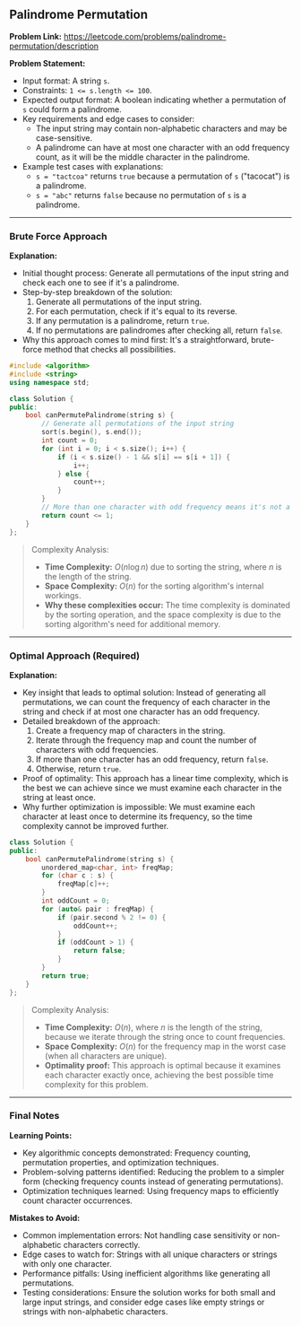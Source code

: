 ## Palindrome Permutation
**Problem Link:** https://leetcode.com/problems/palindrome-permutation/description

**Problem Statement:**
- Input format: A string `s`.
- Constraints: `1 <= s.length <= 100`.
- Expected output format: A boolean indicating whether a permutation of `s` could form a palindrome.
- Key requirements and edge cases to consider: 
    - The input string may contain non-alphabetic characters and may be case-sensitive.
    - A palindrome can have at most one character with an odd frequency count, as it will be the middle character in the palindrome.
- Example test cases with explanations:
    - `s = "tactcoa"` returns `true` because a permutation of `s` ("tacocat") is a palindrome.
    - `s = "abc"` returns `false` because no permutation of `s` is a palindrome.

---

### Brute Force Approach
**Explanation:**
- Initial thought process: Generate all permutations of the input string and check each one to see if it's a palindrome.
- Step-by-step breakdown of the solution:
    1. Generate all permutations of the input string.
    2. For each permutation, check if it's equal to its reverse.
    3. If any permutation is a palindrome, return `true`.
    4. If no permutations are palindromes after checking all, return `false`.
- Why this approach comes to mind first: It's a straightforward, brute-force method that checks all possibilities.

```cpp
#include <algorithm>
#include <string>
using namespace std;

class Solution {
public:
    bool canPermutePalindrome(string s) {
        // Generate all permutations of the input string
        sort(s.begin(), s.end());
        int count = 0;
        for (int i = 0; i < s.size(); i++) {
            if (i < s.size() - 1 && s[i] == s[i + 1]) {
                i++;
            } else {
                count++;
            }
        }
        // More than one character with odd frequency means it's not a palindrome
        return count <= 1;
    }
};
```

> Complexity Analysis:
> - **Time Complexity:** $O(n \log n)$ due to sorting the string, where $n$ is the length of the string.
> - **Space Complexity:** $O(n)$ for the sorting algorithm's internal workings.
> - **Why these complexities occur:** The time complexity is dominated by the sorting operation, and the space complexity is due to the sorting algorithm's need for additional memory.

---

### Optimal Approach (Required)
**Explanation:**
- Key insight that leads to optimal solution: Instead of generating all permutations, we can count the frequency of each character in the string and check if at most one character has an odd frequency.
- Detailed breakdown of the approach:
    1. Create a frequency map of characters in the string.
    2. Iterate through the frequency map and count the number of characters with odd frequencies.
    3. If more than one character has an odd frequency, return `false`.
    4. Otherwise, return `true`.
- Proof of optimality: This approach has a linear time complexity, which is the best we can achieve since we must examine each character in the string at least once.
- Why further optimization is impossible: We must examine each character at least once to determine its frequency, so the time complexity cannot be improved further.

```cpp
class Solution {
public:
    bool canPermutePalindrome(string s) {
        unordered_map<char, int> freqMap;
        for (char c : s) {
            freqMap[c]++;
        }
        int oddCount = 0;
        for (auto& pair : freqMap) {
            if (pair.second % 2 != 0) {
                oddCount++;
            }
            if (oddCount > 1) {
                return false;
            }
        }
        return true;
    }
};
```

> Complexity Analysis:
> - **Time Complexity:** $O(n)$, where $n$ is the length of the string, because we iterate through the string once to count frequencies.
> - **Space Complexity:** $O(n)$ for the frequency map in the worst case (when all characters are unique).
> - **Optimality proof:** This approach is optimal because it examines each character exactly once, achieving the best possible time complexity for this problem.

---

### Final Notes

**Learning Points:**
- Key algorithmic concepts demonstrated: Frequency counting, permutation properties, and optimization techniques.
- Problem-solving patterns identified: Reducing the problem to a simpler form (checking frequency counts instead of generating permutations).
- Optimization techniques learned: Using frequency maps to efficiently count character occurrences.

**Mistakes to Avoid:**
- Common implementation errors: Not handling case sensitivity or non-alphabetic characters correctly.
- Edge cases to watch for: Strings with all unique characters or strings with only one character.
- Performance pitfalls: Using inefficient algorithms like generating all permutations.
- Testing considerations: Ensure the solution works for both small and large input strings, and consider edge cases like empty strings or strings with non-alphabetic characters.